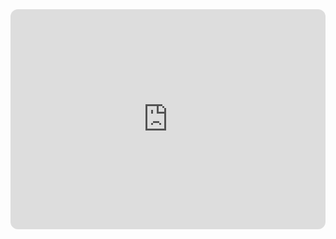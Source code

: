 


<iframe style="border-radius:12px" src="https://open.spotify.com/embed/episode/2W3PPyGetsycWDaGlakNS8?utm_source=generator" width="100%" height="352" frameBorder="0" allowfullscreen="" allow="autoplay; clipboard-write; encrypted-media; fullscreen; picture-in-picture" loading="lazy"></iframe>
